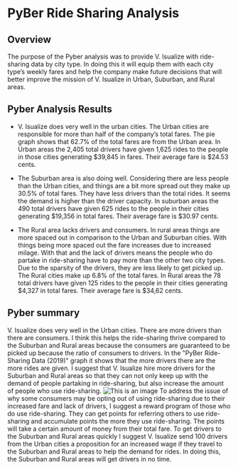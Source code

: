 # PyBer Ride Sharing Analysis

## Overview 
   The purpose of the Pyber analysis was to provide V. Isualize with ride-sharing data by city type. In doing this it will equip them with each city type’s weekly fares and help the company make future decisions that will better improve the mission of V. Isualize in Urban, Suburban, and Rural areas.

## Pyber Analysis Results

-	V. Isualize does very well in the urban cities. The Urban cities are responsible for more than half of the company’s total fares. The pie graph shows that 62.7% of the total fares are from the Urban area. In Urban areas the 2,405 total drivers have given 1,625 rides to the people in those cities generating $39,845 in fares. Their average fare is $24.53 cents. 

-	The Suburban area is also doing well. Considering there are less people than the Urban cities, and things are a bit more spread out they make up 30.5% of total fares. They have less drivers than the total rides. It seems the demand is higher than the driver capacity. In suburban areas the 490 total drivers have given 625 rides to the people in their cities generating $19,356 in total fares. Their average fare is $30.97 cents.


-	The Rural area lacks drivers and consumers. In rural areas things are more spaced out in comparison to the Urban and Suburban cities. With things being more spaced out the fare increases due to increased milage. With that and the lack of drivers means the people who do partake in ride-sharing have to pay more than the other two city types. Due to the sparsity of the drivers, they are less likely to get picked up. The Rural cities make up 6.8% of the total fares. In Rural areas the 78 total drivers have given 125 rides to the people in their cities generating $4,327 in total fares. Their average fare is $34,62 cents. 

## Pyber summary
V. Isualize does very well in the Urban cities. There are more drivers than there are consumers. I think this helps the ride-sharing thrive compared to the Suburban and Rural areas because the consumers are guaranteed to be picked up because the ratio of consumers to drivers. In the "PyBer Ride-Sharing Data (2019)" graph it shows that the more drivers there are the more rides are given. I suggest that V. Isualize hire more drivers for the Suburban and Rural areas so that they can not only keep up with the demand of people partaking in ride-sharing, but also increase the amount of people who use ride-sharing. ![This is an image](https://github.com/lilydarby8/PyBer_Analysis/issues/1#issue-1308227900)
To address the issue of why some consumers may be opting out of using ride-sharing due to their increased fare and lack of drivers, I suggest a reward program of those who do use ride-sharing. They can get points for referring others to use ride-sharing and accumulate points the more they use ride-sharing. The points will take a certain amount of money from their total fare.
To get drivers to the Suburban and Rural areas quickly I suggest V. Isualize send 100 drivers from the Urban cities a proposition for an increased wage if they travel to the Suburban and Rural areas to help the demand for rides. In doing this, the Suburban and Rural areas will get drivers in no time.
